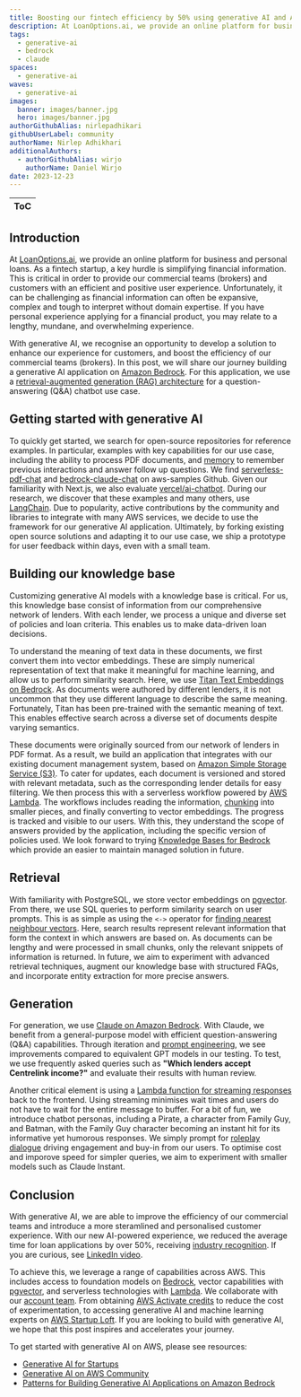 ```yaml
---
title: Boosting our fintech efficiency by 50% using generative AI and Amazon Bedrock
description: At LoanOptions.ai, we provide an online platform for business and personal loans. As a fintech startup, a key hurdle is simplifying financial information to provide efficient and positive user experiences. This can be challenging as financial information can often be expansive, complex and difficult to understand without domain expertise. With generative AI, we identify an opportunity to develop a solution. Learn about our journey building an AI application using Amazon Bedrock.
tags:
  - generative-ai
  - bedrock
  - claude
spaces:
  - generative-ai
waves:
  - generative-ai
images:
  banner: images/banner.jpg
  hero: images/banner.jpg
authorGithubAlias: nirlepadhikari
githubUserLabel: community
authorName: Nirlep Adhikhari
additionalAuthors: 
  - authorGithubAlias: wirjo
    authorName: Daniel Wirjo
date: 2023-12-23
---
```


|ToC|
|---|

## Introduction

At [LoanOptions.ai](https://loanoptions.ai/), we provide an online platform for business and personal loans. As a fintech startup, a key hurdle is simplifying financial information. This is critical in order to provide our commercial teams (brokers) and customers with an efficient and positive user experience. Unfortunately, it can be challenging as financial information can often be expansive, complex and tough to interpret without domain expertise. If you have personal experience applying for a financial product, you may relate to a lengthy, mundane, and overwhelming experience.

With generative AI, we recognise an opportunity to develop a solution to enhance our experience for customers, and boost the efficiency of our commercial teams (brokers). In this post, we will share our journey building a generative AI application on [Amazon Bedrock](https://aws.amazon.com/bedrock/). For this application, we use a [retrieval-augmented generation (RAG) architecture](https://aws.amazon.com/what-is/retrieval-augmented-generation/) for a question-answering (Q&A) chatbot use case.

## Getting started with generative AI
To quickly get started, we search for open-source repositories for reference examples. In particular, examples with key capabilities for our use case, including the ability to process PDF documents, and [memory](https://js.langchain.com/docs/modules/memory/) to remember previous interactions and answer follow up questions. We find [serverless-pdf-chat](https://github.com/aws-samples/serverless-pdf-chat) and [bedrock-claude-chat](https://github.com/aws-samples/bedrock-claude-chat) on aws-samples Github. Given our familiarity with Next.js, we also evaluate [vercel/ai-chatbot](https://github.com/vercel/ai-chatbot). During our research, we discover that these examples and many others, use [LangChain](https://www.langchain.com/). Due to popularity, active contributions by the community and libraries to integrate with many AWS services, we decide to use the framework for our generative AI application. Ultimately, by forking existing open source solutions and adapting it to our use case, we ship a prototype for user feedback within days, even with a small team. 

## Building our knowledge base 
Customizing generative AI models with a knowledge base is critical. For us, this knowledge base consist of information from our comprehensive network of lenders. With each lender, we process a unique and diverse set of policies and loan criteria. This enables us to make data-driven loan decisions. 

To understand the meaning of text data in these documents, we first convert them into vector embeddings. These are simply numerical representation of text that make it meaningful for machine learning, and allow us to perform similarity search. Here, we use [Titan Text Embeddings on Bedrock](https://aws.amazon.com/bedrock/titan/). As documents were authored by different lenders, it is not uncommon that they use different language to describe the same meaning. Fortunately, Titan has been pre-trained with the semantic meaning of text. This enables effective search across a diverse set of documents despite varying semantics. 

These documents were originally sourced from our network of lenders in PDF format. As a result, we build an application that integrates with our existing document management system, based on [Amazon Simple Storage Service (S3)](https://aws.amazon.com/s3/). To cater for updates, each document is versioned and stored with relevant metadata, such as the corresponding lender details for easy filtering. We then process this with a serverless workflow powered by [AWS Lambda](https://aws.amazon.com/pm/lambda/). The workflows includes reading the information, [chunking](https://js.langchain.com/docs/modules/data_connection/document_transformers/) into smaller pieces, and finally converting to vector embeddings. The progress is tracked and visible to our users. With this, they understand the scope of answers provided by the application, including the specific version of policies used. We look forward to trying [Knowledge Bases for Bedrock](https://aws.amazon.com/bedrock/knowledge-bases/) which provide an easier to maintain managed solution in future.  

## Retrieval 
With familiarity with PostgreSQL, we store vector embeddings on [pgvector](https://aws.amazon.com/blogs/database/leverage-pgvector-and-amazon-aurora-postgresql-for-natural-language-processing-chatbots-and-sentiment-analysis/). From there, we use SQL queries to perform similarity search on user prompts. This is as simple as using the `<->` operator for [finding nearest neighbour vectors](https://github.com/pgvector/pgvector?tab=readme-ov-file#querying). Here, search results represent relevant information that form the context in which answers are based on. As documents can be lengthy and were processed in small chunks, only the relevant snippets of information is returned. In future, we aim to experiment with advanced retrieval techniques, augment our knowledge base with structured FAQs, and incorporate entity extraction for more precise answers. 

## Generation
For generation, we use [Claude on Amazon Bedrock](https://aws.amazon.com/bedrock/claude/). With Claude, we benefit from a general-purpose model with efficient question-answering (Q&A) capabilities. Through iteration and [prompt engineering](https://docs.anthropic.com/claude/docs/guide-to-anthropics-prompt-engineering-resources), we see improvements compared to equivalent GPT models in our testing. To test, we use frequently asked queries such as **"Which lenders accept Centrelink income?"** and evaluate their results with human review.

Another critical element is using a [Lambda function for streaming responses](https://www.youtube.com/watch?v=NDtrk9Pm9w0) back to the frontend. Using streaming minimises wait times and users do not have to wait for the entire message to buffer. For a bit of fun, we introduce chatbot personas, including a Pirate, a character from Family Guy, and Batman, with the Family Guy character becoming an instant hit for its informative yet humorous responses. We simply prompt for [roleplay dialogue](https://docs.anthropic.com/claude/docs/roleplay-dialogue) driving engagement and buy-in from our users. To optimise cost and imporove speed for simpler queries, we aim to experiment with smaller models such as Claude Instant. 

## Conclusion
With generative AI, we are able to improve the efficiency of our commercial teams and introduce a more steramlined and personalised customer experience. With our new AI-powered experience, we reduced the average time for loan applications by over 50%, receiving [industry recognition](https://www.fintechaustralia.org.au/newsroom/loanoptionsai-redefines-automation-as-it-launches-lo-30). If you are curious, see [LinkedIn video](https://www.linkedin.com/posts/julianfayad_fintech-fintechnews-ai-activity-7139734849233305600-8myQ).

To achieve this, we leverage a range of capabilities across AWS. This includes access to foundation models on [Bedrock](https://aws.amazon.com/bedrock/), vector capabilities with [pgvector](https://aws.amazon.com/blogs/database/leverage-pgvector-and-amazon-aurora-postgresql-for-natural-language-processing-chatbots-and-sentiment-analysis/), and serverless technologies with [Lambda](https://aws.amazon.com/pm/lambda/). We collaborate with our [account team](https://aws.amazon.com/startups/learn/meet-your-aws-account-team). From obtaining [AWS Activate credits](https://aws.amazon.com/startups/credits) to reduce the cost of experimentation, to accessing generative AI and machine learning experts on [AWS Startup Loft](https://www.aws-startup-lofts.com/). If you are looking to build with generative AI, we hope that this post inspires and accelerates your journey.

To get started with generative AI on AWS, please see resources:

* [Generative AI for Startups](https://aws.amazon.com/startups/generative-ai/)
* [Generative AI on AWS Community](https://community.aws/generative-ai)
* [Patterns for Building Generative AI Applications on Amazon Bedrock](https://community.aws/posts/build-generative-ai-applications-with-amazon-bedrock)

